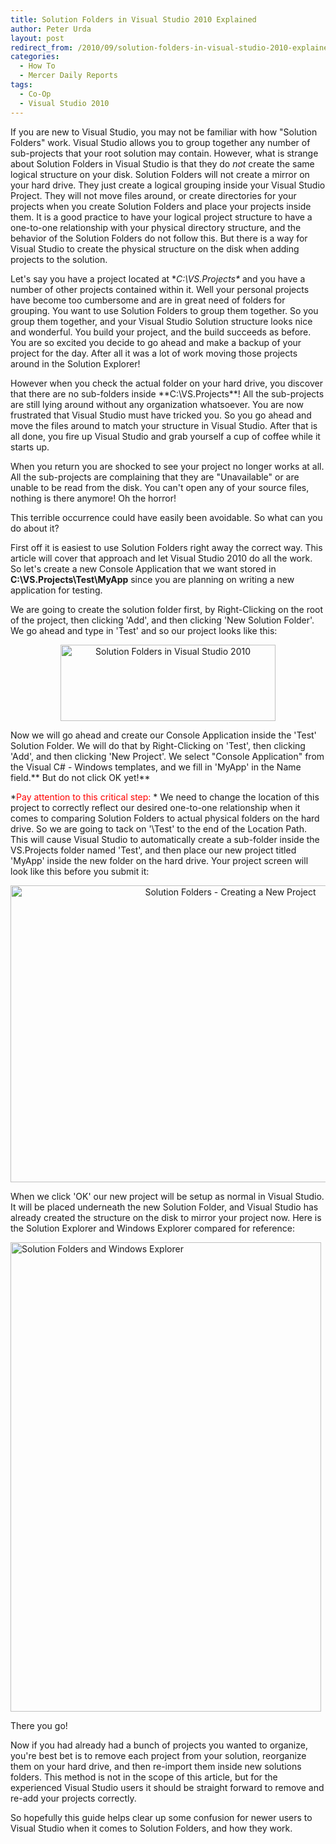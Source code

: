 ```yaml
---
title: Solution Folders in Visual Studio 2010 Explained
author: Peter Urda
layout: post
redirect_from: /2010/09/solution-folders-in-visual-studio-2010-explained/
categories:
  - How To
  - Mercer Daily Reports
tags:
  - Co-Op
  - Visual Studio 2010
---
```

If you are new to Visual Studio, you may not be familiar with how "Solution Folders" work. Visual Studio allows you to group together any number of sub-projects that your root solution may contain. However, what is strange about Solution Folders in Visual Studio is that they do *not* create the same logical structure on your disk. Solution Folders will not create a mirror on your hard drive. They just create a logical grouping inside your Visual Studio Project. They will not move files around, or create directories for your projects when you create Solution Folders and place your projects inside them. It is a good practice to have your logical project structure to have a one-to-one relationship with your physical directory structure, and the behavior of the Solution Folders do not follow this. But there is a way for Visual Studio to create the physical structure on the disk when adding projects to the solution.

Let's say you have a project located at **C:\VS.Projects\** and you have a number of other projects contained within it. Well your personal projects have become too cumbersome and are in great need of folders for grouping. You want to use Solution Folders to group them together. So you group them together, and your Visual Studio Solution structure looks nice and wonderful. You build your project, and the build succeeds as before. You are so excited you decide to go ahead and make a backup of your project for the day. After all it was a lot of work moving those projects around in the Solution Explorer!

However when you check the actual folder on your hard drive, you discover that there are no sub-folders inside **C:\VS.Projects\**! All the sub-projects are still lying around without any organization whatsoever. You are now frustrated that Visual Studio must have tricked you. So you go ahead and move the files around to match your structure in Visual Studio. After that is all done, you fire up Visual Studio and grab yourself a cup of coffee while it starts up.

When you return you are shocked to see your project no longer works at all. All the sub-projects are complaining that they are "Unavailable" or are unable to be read from the disk. You can't open any of your source files, nothing is there anymore! Oh the horror!

This terrible occurrence could have easily been avoidable. So what can you do about it?

First off it is easiest to use Solution Folders right away the correct way. This article will cover that approach and let Visual Studio 2010 do all the work. So let's create a new Console Application that we want stored in **C:\VS.Projects\Test\MyApp** since you are planning on writing a new application for testing.

We are going to create the solution folder first, by Right-Clicking on the root of the project, then clicking 'Add', and then clicking 'New Solution Folder'. We go ahead and type in 'Test' and so our project looks like this:

<p style="text-align: center;">
  <img class="size-full wp-image-570  aligncenter" title="Solution Folders in Visual Studio 2010" src="http://www.peter-urda.com/wp/wp-content/uploads/2010/09/SolutionFolders01.png" alt="Solution Folders in Visual Studio 2010" width="344" height="122" />
</p>

Now we will go ahead and create our Console Application inside the 'Test' Solution Folder. We will do that by Right-Clicking on 'Test', then clicking 'Add', and then clicking 'New Project'. We select "Console Application" from the Visual C# - Windows templates, and we fill in 'MyApp' in the Name field.** But do not click OK yet!**

*<span style="color: #ff0000;">Pay attention to this critical step:</span> * We need to change the location of this project to correctly reflect our desired one-to-one relationship when it comes to comparing Solution Folders to actual physical folders on the hard drive. So we are going to tack on '\Test\' to the end of the Location Path. This will cause Visual Studio to automatically create a sub-folder inside the VS.Projects folder named 'Test', and then place our new project titled 'MyApp' inside the new folder on the hard drive. Your project screen will look like this before you submit it:

<p style="text-align: center;">
  <a href="http://www.peter-urda.com/wp/wp-content/uploads/2010/09/SolutionFolders02-Corrected1.png"><img class="aligncenter size-full wp-image-593" title="Solution Folders - Creating a New Project" src="http://www.peter-urda.com/wp/wp-content/uploads/2010/09/SolutionFolders02-Corrected1.png" alt="Solution Folders - Creating a New Project" width="688" height="475" /></a>
</p>

When we click 'OK' our new project will be setup as normal in Visual Studio. It will be placed underneath the new Solution Folder, and Visual Studio has already created the structure on the disk to mirror your project now. Here is the Solution Explorer and Windows Explorer compared for reference:

<img class="aligncenter size-full wp-image-596" title="Solution Folders and Windows Explorer" src="http://www.peter-urda.com/wp/wp-content/uploads/2010/09/SolutionFolders03.png" alt="Solution Folders and Windows Explorer" width="497" height="751" />

There you go!

Now if you had already had a bunch of projects you wanted to organize, you're best bet is to remove each project from your solution, reorganize them on your hard drive, and then re-import them inside new solutions folders. This method is not in the scope of this article, but for the experienced Visual Studio users it should be straight forward to remove and re-add your projects correctly. 

So hopefully this guide helps clear up some confusion for newer users to Visual Studio when it comes to Solution Folders, and how they work.
